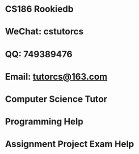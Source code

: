 # CS186 Rookiedb
# WeChat: cstutorcs

# QQ: 749389476

# Email: tutorcs@163.com

# Computer Science Tutor

# Programming Help

# Assignment Project Exam Help
